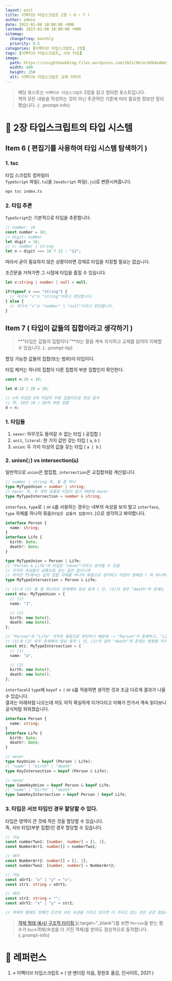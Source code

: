 ```yaml
---
layout: post
title: 이펙티브 타입스크립트 2장 ( 6 ~ 7 )
author: admin
date: 2023-01-08 18:00:00 +900
lastmod: 2023-01-08 18:00:00 +900
sitemap:
  changefreq: monthly
  priority: 0.5
categories: [이펙티브 타입스크립트, 2장]
tags: [이펙티브 타입스크립트, 서브 타입]
image:
  path: https://insightbookblog.files.wordpress.com/2021/06/ec9db4ed8e99ed8bb0ebb88c-ed8380ec9e85ec8aa4ed81aceba6bded8ab8-ec9e85ecb2b4ed919ceca780.jpg?w=640
  width: 400
  height: 250
  alt: 이펙티브 타입스크립트 교재 이미지
---
```


> 해당 포스트는 `이펙티브 타입스크립트` 2장을 읽고 정리한 포스트입니다.<br />책의 모든 내용을 작성하는 것이 아닌 주관적인 기준에 따라 필요한 정보만 정리했습니다.
{: .prompt-info}

# 📖 2장 타입스크립트의 타입 시스템

## Item 6 ( 편집기를 사용하여 타입 시스템 탐색하기 )

### 1. tsc
타입 스크립트 컴파일러<br />
`TypeScript` 파일(`.ts`)을 `JavaScript` 파일(`.js`)로 변환시켜줍니다.<br />

```bash
npx tsc index.ts
```

### 2. 타입 추론
`TypeScript`는 기본적으로 타입을 추론합니다.<br />

```ts
// number: 10
const number = 10;
// digit: number
let digit = 10;
// n: number | string
let n = digit === 10 ? 12 : "12";
```

따라서 굳이 필요하지 않은 상황이라면 강제로 타입을 지정할 필요는 없습니다.<br />

조건문을 거쳐가면 그 시점에 타입을 좁힐 수 있습니다.<br />

```ts
let v:string | number | null = null;

if(typeof v === "string") {
  // 여기서 "v"는 "string"이라고 판단합니다.
} else {
  // 여기서 "v"는 "number" | "null"이라고 판단합니다.
}
```

## Item 7 ( 타입이 값들의 집합이라고 생각하기 )
> **"타입은 값들의 집합이다."**라는 말을 계속 의식하고 교재를 읽어야 이해할 수 있습니다.
{: .prompt-tip}

할당 가능한 값들의 집합(또는 범위)이 타입이다.

타입 체커는 하나의 집합이 다른 집합의 부분 집합인지 확인한다.
```ts
const n:10 = 10;

let d:10 | 20 = 20;

// n의 타입은 d의 타입의 부분 집합이므로 정상 동작
// 즉, 10은 10 | 20의 부분 집합
d = n;
```

### 1. 타입들
1. `never`: 아무것도 들어갈 수 없는 타입 ( 공집합 )
2. `unit`, `literal`: 한 가지 값만 갖는 타입 ( `a`, `b` )
3. `union`: 두 가지 이상의 값을 갖는 타입 ( `a | b` )

### 2. union(`|`) vs intersection(`&`)
일반적으로 `union`은 합집합, `intersection`은 교집합처럼 계산됩니다.<br />

```ts
// number | string 즉, 둘 중 하나
type MyTypeUnion = number | string;
// never 즉, 두 개의 공통된 타입이 없기 때문에 never
type MyTypeIntersection = number & string;
```

`interface`, `type`로 `|` or `&`를 사용하는 경우는 내부의 속성을 보지 말고 `interface`, `type` 자체를 하나의 묶음(`타입은 값들의 집합이다.`)으로 생각하고 봐야합니다.

```ts
interface Person {
  name: string;
}
interface Life {
  birth: Date;
  death?: Date;
}

type MyTypeUnion = Person | Life;
// "Person & Life"의 타입은 "never"이라고 생각할 수 있음
// 각각의 속성들이 공통으로 갖는 값은 없으니까
// 하지만 TS에서는 값의 집합 자체를 하나의 묶음으로 생각하고 타입이 정해짐 ( 즉 하나하나 나눠서가 아닌 "Person"묶음과 "Life"묶음을 통으로 비교 )
type MyTypeIntersection = Person & Life;

// (1)과 (2) 둘 중 하나라도 존재해야 정상 동작 ( 단, (2)의 경우 "death"의 존재는 영향을 끼치지 않음 ( 옵셔널이기 때문 ) )
const mtu: MyTypeUnion = {
  // (1)
  name: "1",

  // (2)
  birth: new Date(),
  death: new Date(),
};

// "Person"과 "Life" 각각의 묶음으로 판단하기 때문에 -> "Person"가 존재하고, "Life"도 존재해야 만족
// (1)과 (2) 모두 존재해야 정상 동작 ( 단, (2)의 경우 "death"의 존재는 영향을 끼치지 않음 ( 옵셔널이기 때문 ) )
const mti: MyTypeIntersection = {
  // (1)
  name: "a",

  // (2)
  birth: new Date(),
  death: new Date(),
};
```

`interface`나 `type`에 `keyof` + `|` or `&`를 적용하면 생각한 것과 조금 다르게 결과가 나올 수 있습니다.<br />
결과는 아래처럼 나오는데 저도 아직 확실하게 이거다라고 이해가 안가서 계속 읽다보니 공식처럼 외워졌습니다.<br />

```ts
interface Person {
  name: string;
}
interface Life {
  birth: Date;
  death?: Date;
}

// never
type KeyUnion = keyof (Person | Life);
// "name" | "birth" | "death"
type KeyIntersection = keyof (Person & Life);

// never
type SameKeyUnion = keyof Person & keyof Life;
// "name" | "birth" | "death"
type SameKeyIntersection = keyof Person | keyof Life;
```

### 3. 타입은 서브 타입인 경우 할당할 수 있다.
타입은 영역이 큰 것에 작은 것을 할당할 수 있습니다.<br />
즉, 서브 타입(부분 집합)인 경우 할당할 수 있습니다.<br />

```ts
// 가능
const numberTwo1: [number, number] = [1, 2];
const NumberArr1: number[] = numberTwo1;

// 에러
const NumberArr2: number[] = [1, 2];
const numberTwo2: [number, number] = NumberArr2;

// 가능
const xOrY1: "x" | "y" = "x";
const str1: string = xOrY1;

// 에러
const str2: string = "";
const xOrY2: "x" | "y" = str2;

// 객체의 형태도 정해진 조건의 모든 속성을 가지고 있다면 더 가지고 있는 것은 상관 없습니다.
```

> [객체 형태 예시( 구조적 타이핑 )](/posts/이펙티브-타입스크립트-1장/#덕-타이핑과-구조적-타이핑){:target="_blank"}를 보면 `Person`을 받는 함수가 `Duck`객체(속성을 더 가진 객체)를 받아도 정상적으로 동작합니다.
{:.prompt-info}

# 📮 레퍼런스
1. « 이펙티브 타입스크립트 » ( 댄 밴더캄 지음, 장원호 옮김, 인사이트, 2021 )